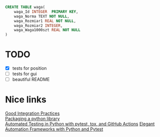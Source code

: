  

```sql
CREATE TABLE waga(
    waga_Id INTEGER  PRIMARY KEY,
    waga_Norma TEXT NOT NULL,
    waga_Rozmiar1 REAL NOT NULL,
    waga_Rozmiar2 INTEGER,
    waga_Waga1000szt REAL NOT NULL
)
```

# TODO
  * [x] tests for position
  * [ ] tests for gui
  * [ ] beautiful README

# Nice links
[Good Integration Practices](https://docs.pytest.org/en/latest/explanation/goodpractices.html)  
[Packaging a python library](https://blog.ionelmc.ro/2014/05/25/python-packaging/#the-structure)  
[Automated Testing in Python with pytest, tox, and GitHub Actions](https://www.youtube.com/watch?v=DhUpxWjOhME&t=1100s)
[Elegant Automation Frameworks with Python and Pytest  
](https://www.udemy.com/course/elegant-automation-frameworks-with-python-and-pytest/learn/lecture/11772944#overview)

